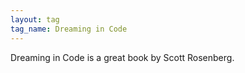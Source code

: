 ```yaml
---
layout: tag
tag_name: Dreaming in Code
---
```


Dreaming in Code is a great book by Scott Rosenberg.
